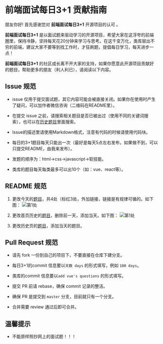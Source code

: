 # 前端面试每日3+1 贡献指南

朋友你好! 首先感谢您对 **前端面试每日3+1** 开源项目的认可 。

**前端面试每日3+1** 是以面试题来驱动学习的开源项目，希望大家在这浮夸的前端圈里，保持冷静，坚持每天花20分钟来学习与思考。在这千变万化，类库层出不穷的前端，建议大家不要等到找工作时，才狂刷题，提倡每日学习，每天进步一点！

**前端面试每日3+1** 的社区成长离不开大家的支持，如果你愿意此开源项目贡献好的题目，帮助更多的朋友（利人利已），请阅读以下内容。

## Issue 规范
- issue 仅用于提交面试题，其它内容可能会被直接关闭。如果你在使用时产生了疑问，可以加作者微信咨询（二维码在README里）。

- 在提交 issue 之前，请搜索相关题目是否已被出过（使用不同的关键词搜索），也可以在[历史题目](https://github.com/haizlin/fe-interview/blob/master/category/history.md)里面搜索。

- Issue的描述里请使用Markdown格式，注意有代码的时候请使用代码块。

- 每日的3+1题目每天只能出一次（最好是每天5点左右发布，如果做不到，可以只提交README，由我来发布）。

- 发题的顺序为：html->css->javascript->软技能。

- 类库的题目每天每类最多可以出10个（如：vue、react等）。

## README 规范

1. 更改今天的[题目](https://github.com/haizlin/fe-interview)，共4处（标红3处，外加链接，链接是有规律可循的。如下图：
![第1处](https://github.com/haizlin/fe-interview/raw/master/resource/images/days.png)

2. 更改首页历史的[题目](https://github.com/haizlin/fe-interview)，删除前一天，添加当天。如下图：
![第1处](https://github.com/haizlin/fe-interview/raw/master/resource/images/history.png)

3. 更改历史页的[题目](https://github.com/haizlin/fe-interview/blob/master/category/history.md)，添加当天的题目。

## Pull Request 规范
- 请先 fork 一份到自己的项目下，不要直接在仓库下建分支。

- 每日3+1的commit 信息要以`天数 days` 的形式填写，例如 `100 days`。

- 类库的commit 信息要以`add vue's questions` 的形式填写。

- 提交 PR 前请 rebase，确保 commit 记录的整洁。

- 确保 PR 是提交到 `master` 分支，目前就只有一个分支。

- 合并需要 review 通过后即可合并。

## 温馨提示
- 不能原样照抄网上的面试题！！！


